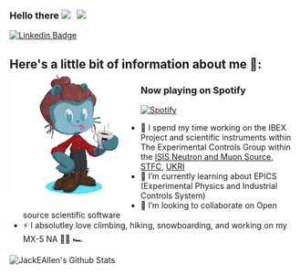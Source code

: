 ### Hello there <img src="https://media.giphy.com/media/hvRJCLFzcasrR4ia7z/giphy.gif" width="25px"> &nbsp; ![](https://visitor-badge.glitch.me/badge?page_id=JackEAllen)


[![Linkedin Badge](https://img.shields.io/badge/-LinkedIn-0e76a8?style=flat-square&logo=Linkedin&logoColor=white)](https://linkedin.com/in/jackallen)

<!--
**JackEAllen/JackEAllen** is a ✨ _special_ ✨ repository because its `README.md` (this file) appears on your GitHub profile.
-->

## Here's a little bit of information about me 🧙: <a href="http://astrojack.co.uk/"><img align="left" src="https://github.com/JackEAllen/JackEAllen/blob/master/octocat_animation.gif?raw=true"></a>
### Now playing on Spotify
[![Spotify](https://novatorem.jackeallen.vercel.app/api/spotify-playing)](https://open.spotify.com/user/jallen1998)
- 🔭 I spend my time working on the IBEX Project and scientific instruments within The Experimental Controls Group within the [ISIS Neutron and Muon Source](https://www.isis.stfc.ac.uk/Pages/home.aspx), [STFC](https://stfc.ukri.org/), [UKRI](https://www.ukri.org/)
- 🌱 I’m currently learning about EPICS (Experimental Physics and Industrial Controls System)
- 👯 I’m looking to collaborate on Open source scientific software
- ⚡ I absolutley love climbing, hiking, snowboarding, and working on my MX-5 NA 🧗‍🏂 🏎

<!-- <img align="left" alt="JackEAllen's Github Stats" src="https://github-readme-stats.jackeallen.vercel.app/api?username=JackEAllen&count_private=true&show_icons=true&include_all_commits&hide=stars&hide_border=true" />
 -->
<img align="left" alt="JackEAllen's Github Stats" src="https://github-readme-stats.vercel.app/api?username=jackeallen&count_private=true&show_icons=true&include_all_commits&hide=stars&hide_border=true"/>
